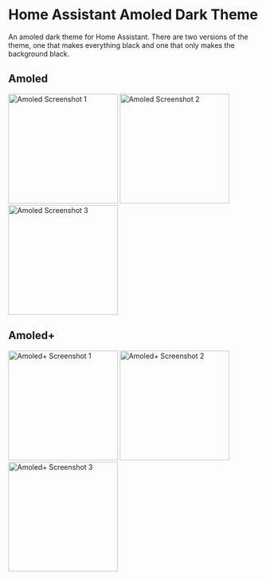# Home Assistant Amoled Dark Theme
An amoled dark theme for Home Assistant.
There are two versions of the theme, one that makes everything black and one that only makes the background black.

## Amoled
<img src="https://github.com/user-attachments/assets/c5a3ddc6-2a63-4fcd-aa06-b53806bdae61" alt="Amoled Screenshot 1" width="220"/>
<img src="https://github.com/user-attachments/assets/3d1effcc-4413-41f9-8b0b-75ef821cb886" alt="Amoled Screenshot 2" width="220"/>
<img src="https://github.com/user-attachments/assets/328afe21-4b45-4d61-810a-ce7a78aa4d1f" alt="Amoled Screenshot 3" width="220"/>

## Amoled+
<img src="https://github.com/user-attachments/assets/cabca0e8-e3b9-4886-aca0-3705339d44b3" alt="Amoled+ Screenshot 1" width="220"/>
<img src="https://github.com/user-attachments/assets/0baadee7-9cde-406d-bb2f-40294503a090" alt="Amoled+ Screenshot 2" width="220"/>
<img src="https://github.com/user-attachments/assets/227a6a90-7b97-4844-b83c-9ff9e143670e" alt="Amoled+ Screenshot 3" width="220"/>
